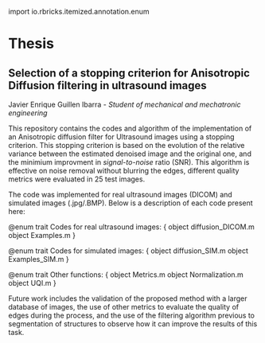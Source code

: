 import io.rbricks.itemized.annotation.enum
# Thesis
##  Selection of a stopping criterion for Anisotropic Diffusion filtering in ultrasound images
Javier Enrique Guillen Ibarra - *Student of mechanical and mechatronic engineering*

This repository contains the codes and algorithm of the implementation of an Anisotropic diffusion filter for Ultrasound images using a stopping criterion.
This stopping criterion is based on the evolution of the relative variance between the estimated denoised image and the original one, and the minimium improvment in *signal-to-noise* ratio (SNR). This algorithm is effective on noise removal without blurring the edges, different quality metrics were evaluated in 25 test images.

The code was implemented for real ultrasound images (DICOM) and simulated images (.jpg/.BMP). Below is a description of each code present here:

@enum trait Codes for real ultrasound images: {
  object diffusion_DICOM.m
  object Examples.m
}

@enum trait Codes for simulated images: {
  object diffusion_SIM.m
  object Examples_SIM.m
}

@enum trait Other functions: {
  object Metrics.m
  object Normalization.m
  object UQI.m
}


Future work includes the validation of the proposed method with a larger database of images, the use of other metrics to evaluate the quality of edges during the process, and the use of the filtering algorithm previous to segmentation of structures to observe how it can improve the results of this task.
